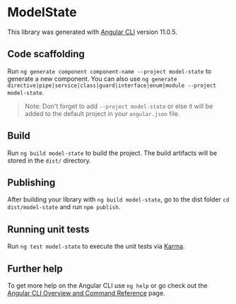 # ModelState

This library was generated with [Angular CLI](https://github.com/angular/angular-cli) version 11.0.5.

## Code scaffolding

Run `ng generate component component-name --project model-state` to generate a new component. You can also use `ng generate directive|pipe|service|class|guard|interface|enum|module --project model-state`.
> Note: Don't forget to add `--project model-state` or else it will be added to the default project in your `angular.json` file. 

## Build

Run `ng build model-state` to build the project. The build artifacts will be stored in the `dist/` directory.

## Publishing

After building your library with `ng build model-state`, go to the dist folder `cd dist/model-state` and run `npm publish`.

## Running unit tests

Run `ng test model-state` to execute the unit tests via [Karma](https://karma-runner.github.io).

## Further help

To get more help on the Angular CLI use `ng help` or go check out the [Angular CLI Overview and Command Reference](https://angular.io/cli) page.
